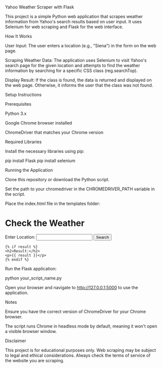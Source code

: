 Yahoo Weather Scraper with Flask

This project is a simple Python web application that scrapes weather information from Yahoo's search results based on user input. It uses Selenium for web scraping and Flask for the web interface.

How It Works

User Input: The user enters a location (e.g., "Siena") in the form on the web page.

Scraping Weather Data: The application uses Selenium to visit Yahoo's search page for the given location and attempts to find the weather information by searching for a specific CSS class (reg.searchTop).

Display Result: If the class is found, the data is returned and displayed on the web page. Otherwise, it informs the user that the class was not found.

Setup Instructions

Prerequisites

Python 3.x

Google Chrome browser installed

ChromeDriver that matches your Chrome version

Required Libraries

Install the necessary libraries using pip:

pip install Flask
pip install selenium

Running the Application

Clone this repository or download the Python script.

Set the path to your chromedriver in the CHROMEDRIVER_PATH variable in the script.

Place the index.html file in the templates folder:

<!doctype html>
<html lang="en">
<head>
    <meta charset="UTF-8">
    <meta name="viewport" content="width=device-width, initial-scale=1.0">
    <title>Weather Scraper</title>
</head>
<body>
    <h1>Check the Weather</h1>
    <form method="post">
        <label for="location">Enter Location:</label>
        <input type="text" id="location" name="location" required>
        <button type="submit">Search</button>
    </form>

    {% if result %}
    <h2>Result:</h2>
    <p>{{ result }}</p>
    {% endif %}
</body>
</html>

Run the Flask application:

python your_script_name.py

Open your browser and navigate to http://127.0.0.1:5000 to use the application.

Notes

Ensure you have the correct version of ChromeDriver for your Chrome browser.

The script runs Chrome in headless mode by default, meaning it won't open a visible browser window.

Disclaimer

This project is for educational purposes only. Web scraping may be subject to legal and ethical considerations. Always check the terms of service of the website you are scraping.
